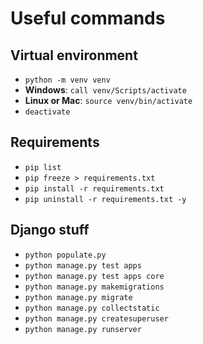 # Useful commands

## Virtual environment

- `python -m venv venv`
- **Windows**: `call venv/Scripts/activate`
- **Linux or Mac**: `source venv/bin/activate`
- `deactivate`

## Requirements

- `pip list`
- `pip freeze > requirements.txt`
- `pip install -r requirements.txt`
- `pip uninstall -r requirements.txt -y`

## Django stuff

- `python populate.py`
- `python manage.py test apps`
- `python manage.py test apps core`
- `python manage.py makemigrations`
- `python manage.py migrate`
- `python manage.py collectstatic`
- `python manage.py createsuperuser`
- `python manage.py runserver`
